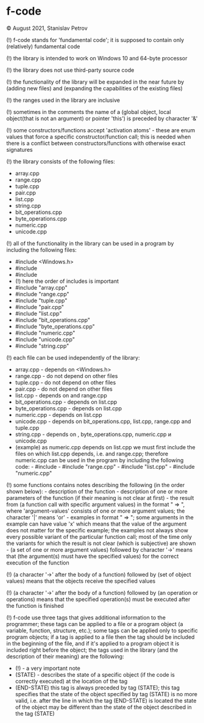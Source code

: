 # f-code

© August 2021, Stanislav Petrov

(!) f-code stands for 'fundamental code'; it is supposed to contain only (relatively) fundamental code 

(!) the library is intended to work on Windows 10 and 64-byte processor 

(!) the library does not use third-party source code

(!) the functionality of the library will be expanded in the near future by (adding new files) and (expanding the capabilities of the existing files)

(!) the ranges used in the library are inclusive 

(!) sometimes in the comments the name of a (global object, local object(that is not an argument) or pointer 'this') is preceded by character '&'

(!) some constructors/functions accept 'activation atoms' - these are enum values that force a specific constructor/function call; this is needed when there is a 
    conflict between constructors/functions with otherwise exact signatures

(!) the library consists of the following files:
-   array.cpp
-   range.cpp
-   tuple.cpp
-   pair.cpp
-   list.cpp
-   string.cpp
-   bit_operations.cpp
-   byte_operations.cpp
-   numeric.cpp
-   unicode.cpp

(!) all of the functionality in the library can be used in a program by including the following files:
-   #include <Windows.h>
-   #include <iostream>
-   #include <functional>
-   (!) here the order of includes is important 
-   #include "array.cpp"
-   #include "range.cpp"
-   #include "tuple.cpp"
-   #include "pair.cpp"
-   #include "list.cpp"
-   #include "bit_operations.cpp"
-   #include "byte_operations.cpp"
-   #include "numeric.cpp"
-   #include "unicode.cpp"
-   #include "string.cpp"

(!) each file can be used independently of the library:
-   array.cpp - depends on <Windows.h>
-   range.cpp - do not depend on other files
-   tuple.cpp - do not depend on other files
-   pair.cpp - do not depend on other files
-   list.cpp - depends on <functional> and range.cpp
-   bit_operations.cpp - depends on list.cpp
-   byte_operations.cpp - depends on list.cpp
-   numeric.cpp - depends on list.cpp
-   unicode.cpp - depends on bit_operations.cpp, list.cpp, range.cpp and tuple.cpp
-   string.cpp - depends on <iostream>, byte_operations.cpp, numeric.cpp и unicode.cpp
-   (example) as numeric.cpp depends on list.cpp we must first include the files on which list.cpp depends, i.e. <functional> and range.cpp; 
	      therefore numeric.cpp can be used in the program by including the following code:
           -  #include <functional>
           -  #include "range.cpp"
           -  #include "list.cpp"
           -  #include "numeric.cpp"

(!) some functions contains notes describing the following (in the order shown below):
    - description of the function
    - description of one or more parameters of the function (if their meaning is not clear at first)
    - the result from (a function call with specific argument values) in the format "<argument-values> => <result>", 
      where 'argument-values' consists of one or more argument values; the character '|' means 'or'
    - examples in format "<function-call> => <result>"; some arguments in the example can have value 'x' which means that the value of the argument 
      does not matter for the specific example; the examples not always show every possible variant of the particular function call; most of the time
      only the variants for which the result is not clear (which is subjective) are shown
    - (a set of one or more argument values) followed by character '->' means that (the argument(s) must have the specified values) for the 
      correct execution of the function

(!) (a character '->' after the body of a function) followed by (set of object values) means that the objects receive the specified values

(!) (a character '->' after the body of a function) followed by (an operation or operations) means that the specified operation(s) must be executed after
    the function is finished

(!) f-code use three tags that gives additional information to the programmer; these tags can be applied to a file or
    a program object (a variable, function, structure, etc.); some tags can be applied only to specific program objects;
    if a tag is applied to a file then the tag should be included in the beginning of the file, and if it's applied to a program object it is
	included right before the object; the tags used in the library (and the description of their meaning) are the following:
   -   (!) <value> - a very important note
   -   (STATE) <value> - describes the state of a specific object  (if the code is correctly executed) at the location of the tag
   -   (END-STATE) this tag is always preceded by tag (STATE); this tag specifies that the state of the object specified by tag (STATE) is no more valid, i.e. after the line in  which the tag (END-STATE) is located the state of the object may be different than the state of the object described in the tag (STATE)



